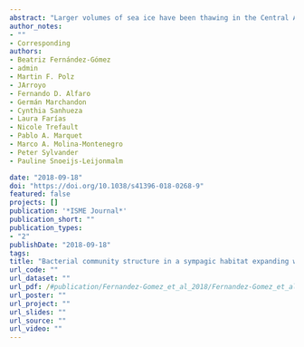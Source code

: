 ```yaml
---
abstract: "Larger volumes of sea ice have been thawing in the Central Arctic Ocean (CAO) during the last decades than during the past 800,000 years. Brackish brine (fed by meltwater inside the ice) is an expanding sympagic habitat in summer all over the CAO. We report for the first time the structure of bacterial communities in this brine. They are composed of psychrophilic extremophiles, many of them related to phylotypes known from Arctic and Antarctic regions. Community structure displayed strong habitat segregation between brackish ice brine (IB; salinity 2.4–9.6) and immediate sub-ice seawater (SW; salinity 33.3–34.9), expressed at all taxonomic levels (class to genus), by dominant phylotypes as well as by the rare biosphere, and with specialists dominating IB and generalists SW. The dominant phylotypes in IB were related to Candidatus Aquiluna and Flavobacterium, those in SW to Balneatrix and ZD0405, and those shared between the habitats to Halomonas, Polaribacter and Shewanella. A meta-analysis for the oligotrophic CAO showed a pattern with Flavobacteriia dominating in melt ponds, Flavobacteriia and Gammaproteobacteria in solid ice cores, Flavobacteriia, Gamma- and Betaproteobacteria, and Actinobacteria in brine, and Alphaproteobacteria in SW. Based on our results, we expect that the roles of Actinobacteria and Betaproteobacteria in the CAO will increase with global warming owing to the increased production of meltwater in summer. IB contained three times more phylotypes than SW and may act as an insurance reservoir for bacterial diversity that can act as a recruitment base when environmental conditions change."
author_notes:
- ""
- Corresponding
authors:
- Beatriz Fernández-Gómez 
- admin
- Martin F. Polz 
- JArroyo
- Fernando D. Alfaro
- Germán Marchandon 
- Cynthia Sanhueza 
- Laura Farías 
- Nicole Trefault
- Pablo A. Marquet
- Marco A. Molina-Montenegro 
- Peter Sylvander 
- Pauline Snoeijs-Leijonmalm

date: "2018-09-18"
doi: "https://doi.org/10.1038/s41396-018-0268-9"
featured: false
projects: []
publication: '*ISME Journal*'
publication_short: ""
publication_types:
- "2"
publishDate: "2018-09-18"
tags:
title: "Bacterial community structure in a sympagic habitat expanding with global warming: brackish ice brine at 85–90 °N"
url_code: ""
url_dataset: ""
url_pdf: /#publication/Fernandez-Gomez_et_al_2018/Fernandez-Gomez_et_al_2018.pdf
url_poster: ""
url_project: ""
url_slides: ""
url_source: ""
url_video: ""
---
```


